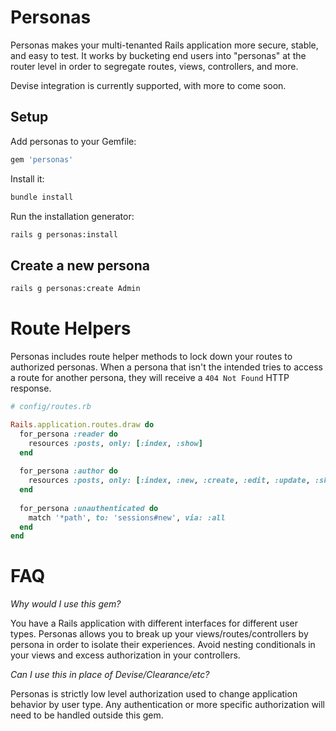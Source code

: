 # Personas
Personas makes your multi-tenanted Rails application more secure, stable, and easy to test. It works by bucketing end users into "personas" at the router level in order to segregate routes, views, controllers, and more. 

Devise integration is currently supported, with more to come soon.

## Setup
Add personas to your Gemfile:
```ruby
gem 'personas'
```

Install it:
```bash
bundle install
```

Run the installation generator:
```bash
rails g personas:install
```

## Create a new persona

```bash
rails g personas:create Admin
```

# Route Helpers
Personas includes route helper methods to lock down your routes to authorized personas. When a persona that isn't the intended tries to access a route for another persona, they will receive a `404 Not Found` HTTP response. 

```ruby
# config/routes.rb

Rails.application.routes.draw do
  for_persona :reader do
    resources :posts, only: [:index, :show]
  end
  
  for_persona :author do
    resources :posts, only: [:index, :new, :create, :edit, :update, :show]
  end
  
  for_persona :unauthenticated do
    match '*path', to: 'sessions#new', via: :all
  end
end

```

# FAQ
*Why would I use this gem?*

You have a Rails application with different interfaces for different user types. Personas allows you to break up your views/routes/controllers by persona in order to isolate their experiences. Avoid nesting conditionals in your views and excess authorization in your controllers.

*Can I use this in place of Devise/Clearance/etc?*

Personas is strictly low level authorization used to change application behavior by user type. Any authentication or more specific authorization will need to be handled outside this gem.
